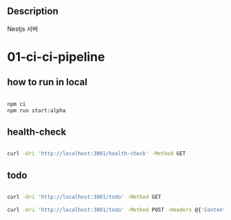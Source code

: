 ## Description
Nestjs 서버

# 01-ci-ci-pipeline

## how to run in local

```bash

npm ci
npm run start:alpha

```

## health-check

```bash

curl -Uri 'http://localhost:3001/health-check' -Method GET

```

## todo

```bash

curl -Uri 'http://localhost:3001/todo' -Method GET
 
curl -Uri 'http://localhost:3001/todo' -Method POST -Headers @{'Content-Type' = 'application/json'} -Body '{"id" : "1", "name": "test"}'

```
